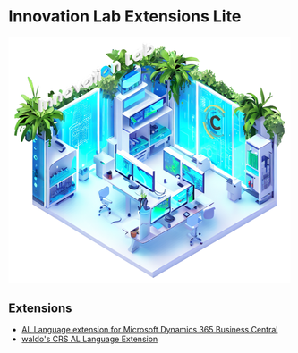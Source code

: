 # Innovation Lab Extensions Lite

<div align="center"><picture><img src="assets/InnovationLab.png" alt="Innovation Lab" width="512px"></picture></div>

## Extensions

- [AL Language extension for Microsoft Dynamics 365 Business Central](https://marketplace.visualstudio.com/items?itemName=ms-dynamics-smb.al)
- [waldo's CRS AL Language Extension](https://marketplace.visualstudio.com/items?itemName=waldo.crs-al-language-extension)
